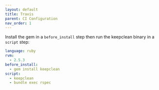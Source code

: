 ```yaml
---
layout: default
title: Travis
parent: CI Configuration
nav_order: 1
---
```


Install the gem in a `before_install` step then run the keepclean binary in a `script` step:

```yaml
language: ruby
rvm:
  - 2.5.3
before_install:
  - gem install keepclean
script:
  - keepclean
  - bundle exec rspec
```
